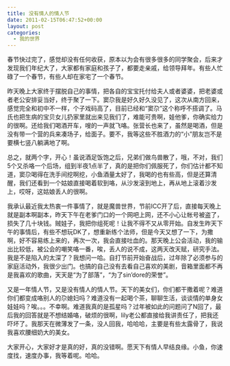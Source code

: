 ```yaml
---
title: 没有情人的情人节
date: 2011-02-15T06:47:52+00:00
layout: post
categories:
  - 我的世界
---
```

春节快过完了，感觉却没有任何收获，原本以为会有很多很多的同学聚会，后来才发现我们年纪大了，大家都有家庭和孩子了，都要走亲戚，给领导拜年。有些人忙碌了一个春节，有些人却在家宅了一个春节。

昨天晚上大家终于摆脱自己的事情，把各自的宝宝托付给夫人或者婆婆，把老婆或者老公安排妥当好，终于聚了一下。窦尕我是好久好久没见了，这次从南方回来，感觉完全和初中不一样，个子戏码高了，目前已经和“窦尕”这个称呼不搭调了。马氏也把生病的宝贝女儿扔家里就出来见我们了，难能可贵啊，娃他爹，你确实给力的很啊。还给我们喝酒开车，嗖的一声就飞咯。张营长也来了，虽然是喝酒，但是没有带一个营的兵来凑场子，给面子。要不，我等这些不胜酒力的“小”朋友岂不是要横七竖八躺满地了啊。

总之，就两个字，开心！虽说酒足饭饱之后，兄弟们做鸟兽散了，哦，不对，我们5个又杀咯一个后场，组到半夜1点半了，真的是把你们佩服死了，你们估计都不知道，窦尕喝得在洗手间挖啊挖，小鱼酒量太好了，我喝的也有些高，但是还算清醒，我们还看到一个姑娘直接喝着软到咯，从沙发滚到地上，再从地上滚着沙发上，哎呀，这姑娘丢人的很啊。

我承认最近我太热衷一件事情了，就是魔兽世界，节前ICC开了后，直接每天晚上就是副本啊副本，昨天下午在老爹门口的一个网吧上网，还不小心让帐号被盗了，损失了几十块钱。贼娃子，我把你组死呢！让我不得不又从零开始。自发生昨天下午的事情后，有些不想玩DK了，想重新练个法师，但是今天又想了一下，为撒啊，好不容易练上来的，再次一次，我会直接吐血的。那天晚上公会活动，我的输出比较低，被公会的嘲笑咯一番，唉，丢人的说不成，这两天改天赋，研究手法。我是不是陷入的太深了？我想问一哈。自打节前开始奋战后，过年除了必须参与的家庭活动外，我很少出门。也搞的自己没有去看自己喜欢的美剧，音箱里面都不再是我喜欢的歌曲，天天是“为了部落”，“为了sin’dore的荣誉”。
<!--more-->

又是一年情人节，又是没有情人的情人节。天下的美女们，你们都干撒着呢？难道你们都变成咯别人的尕媳妇吗？难道没有一起喝个茶，聊聊生活，谈谈情的单身女娃娃吗？唉。。。不幸啊。难道我真的是孤星吗？过年被如此的问题问了N回了，最后我的回答就是不想结婚咯，破烦的很啊，lily老公都直接给我讲责任了，把我还吓坏了。我那天在微薄发了一条，没人回我，哈哈哈，主要是有些太露骨了，我说我喜欢腰细奶大的美女。

大家开心，大家好才是真的好，真的没错啊。愿天下有情人早结良缘。小鱼，你速度找，速度办事，我等着呢。哈哈。